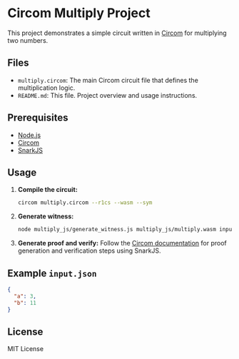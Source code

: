 # Circom Multiply Project

This project demonstrates a simple circuit written in [Circom](https://docs.circom.io/) for multiplying two numbers.

## Files

- `multiply.circom`: The main Circom circuit file that defines the multiplication logic.
- `README.md`: This file. Project overview and usage instructions.

## Prerequisites

- [Node.js](https://nodejs.org/)
- [Circom](https://docs.circom.io/getting-started/installation/)
- [SnarkJS](https://github.com/iden3/snarkjs)

## Usage

1. **Compile the circuit:**
   ```sh
   circom multiply.circom --r1cs --wasm --sym
   ```
2. **Generate witness:**
   ```sh
   node multiply_js/generate_witness.js multiply_js/multiply.wasm input.json witness.wtns
   ```
3. **Generate proof and verify:**
   Follow the [Circom documentation](https://docs.circom.io/) for proof generation and verification steps using SnarkJS.

## Example `input.json`
```json
{
  "a": 3,
  "b": 11
}
```

## License

MIT License
